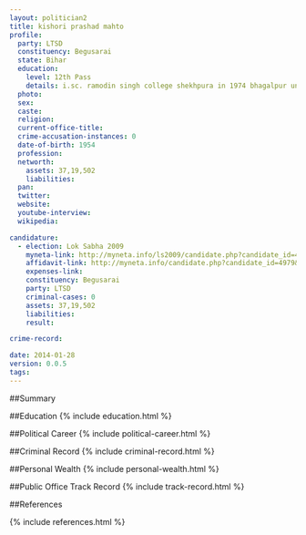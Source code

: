 ```yaml
---
layout: politician2
title: kishori prashad mahto
profile: 
  party: LTSD
  constituency: Begusarai
  state: Bihar
  education: 
    level: 12th Pass
    details: i.sc. ramodin singh college shekhpura in 1974 bhagalpur university
  photo: 
  sex: 
  caste: 
  religion: 
  current-office-title: 
  crime-accusation-instances: 0
  date-of-birth: 1954
  profession: 
  networth: 
    assets: 37,19,502
    liabilities: 
  pan: 
  twitter: 
  website: 
  youtube-interview: 
  wikipedia: 

candidature: 
  - election: Lok Sabha 2009
    myneta-link: http://myneta.info/ls2009/candidate.php?candidate_id=4979
    affidavit-link: http://myneta.info/candidate.php?candidate_id=4979&scan=original
    expenses-link: 
    constituency: Begusarai 
    party: LTSD
    criminal-cases: 0
    assets: 37,19,502
    liabilities: 
    result:  

crime-record: 

date: 2014-01-28
version: 0.0.5
tags: 
---
```

##Summary


##Education
{% include education.html %}


##Political Career
{% include political-career.html %}


##Criminal Record
{% include criminal-record.html %}


##Personal Wealth
{% include personal-wealth.html %}


##Public Office Track Record
{% include track-record.html %}


##References


{% include references.html %}